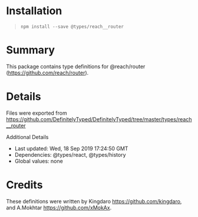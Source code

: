 # Installation
> `npm install --save @types/reach__router`

# Summary
This package contains type definitions for @reach/router (https://github.com/reach/router).

# Details
Files were exported from https://github.com/DefinitelyTyped/DefinitelyTyped/tree/master/types/reach__router

Additional Details
 * Last updated: Wed, 18 Sep 2019 17:24:50 GMT
 * Dependencies: @types/react, @types/history
 * Global values: none

# Credits
These definitions were written by Kingdaro <https://github.com/kingdaro>, and A.Mokhtar <https://github.com/xMokAx>.
